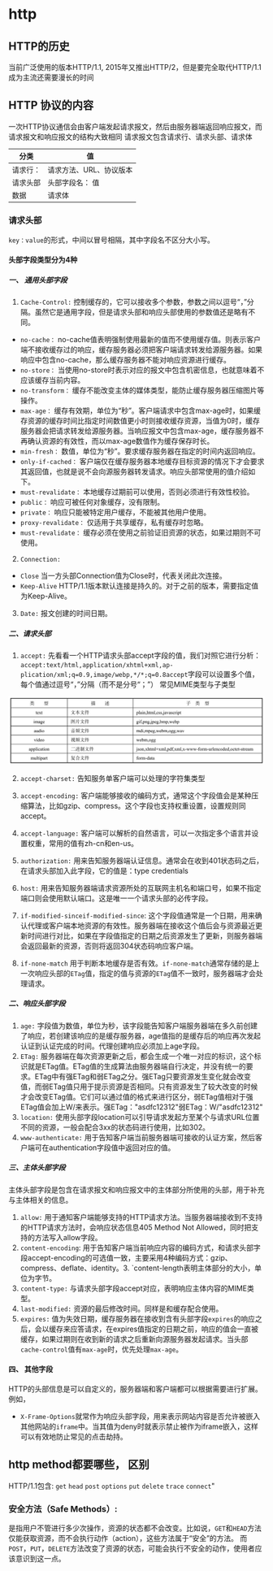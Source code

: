 # http

## HTTP的历史
当前广泛使用的版本HTTP/1.1, 2015年又推出HTTP/2，但是要完全取代HTTP/1.1成为主流还需要漫长的时间

## HTTP 协议的内容
一次HTTP协议通信会由客户端发起请求报文，然后由服务器端返回响应报文，而请求报文和响应报文的结构大致相同
请求报文包含请求行、请求头部、请求体

分类 | 值
---|---
请求行： |  请求方法、URL、协议版本
请求头部 | 头部字段名： 值
数据 | 请求体

### 请求头部
`key：value`的形式，中间以冒号相隔，其中字段名不区分大小写。
#### 头部字段类型分为4种
##### 一、 通用头部字段
1. `Cache-Control:`
控制缓存的，它可以接收多个参数，参数之间以逗号“，”分隔。虽然它是通用字段，但是请求头部和响应头部使用的参数值还是略有不同。
  * `no-cache：` no-cache值表明强制使用最新的值而不使用缓存值。则表示客户端不接收缓存过的响应，缓存服务器必须把客户端请求转发给源服务器。如果响应中包含no-cache，那么缓存服务器不能对响应资源进行缓存。
  * `no-store：` 当使用no-store时表示对应的报文中包含机密信息，也就意味着不应该缓存当前内容。
  * `no-transform：` 缓存不能改变主体的媒体类型，能防止缓存服务器压缩图片等操作。
  * `max-age：` 缓存有效期，单位为“秒”。客户端请求中包含max-age时，如果缓存资源的缓存时间比指定时间数值更小时则接收缓存资源，当值为0时，缓存服务器会把请求转发给源服务器。当响应报文中包含max-age，缓存服务器不再确认资源的有效性，而以max-age数值作为缓存保存时长。
  * `min-fresh：` 数值，单位为“秒”。要求缓存服务器在指定的时间内返回响应。
  * `only-if-cached：` 客户端仅在缓存服务器本地缓存目标资源的情况下才会要求其返回值，也就是说不会向源服务器转发请求。响应头部常使用的值介绍如下。
  * `must-revalidate：` 本地缓存过期前可以使用，否则必须进行有效性校验。
  * `public：` 响应可被任何对象缓存，没有限制。
  * `private：` 响应只能被特定用户缓存，不能被其他用户使用。
  * `proxy-revalidate：` 仅适用于共享缓存，私有缓存时忽略。
  * `must-revalidate：` 缓存必须在使用之前验证旧资源的状态，如果过期则不可使用。

2. `Connection:`
* `Close` 当一方头部Connection值为Close时，代表关闭此次连接。
* `Keep-Alive` HTTP/1.1版本默认连接是持久的。对于之前的版本，需要指定值为Keep-Alive。

3. `Date:` 报文创建的时间日期。

##### 二、请求头部
1. `accept:` 先看看一个HTTP请求头部accept字段的值，我们对照它进行分析：`accept:text/html,application/xhtml+xml,ap-plication/xml;q=0.9,image/webp,*/*;q=0.8accept`字段可以设置多个值，每个值通过逗号“，”分隔（而不是分号“；”）
常见MIME类型与子类型

![](./img/img14.png )

2. `accept-charset:`
告知服务单客户端可以处理的字符集类型

3. `accept-encoding:` 客户端能够接收的编码方式，通常这个字段值会是某种压缩算法，比如gzip、compress。这个字段也支持权重设置，设置规则同accept。
4. `accept-language:` 客户端可以解析的自然语言，可以一次指定多个语言并设置权重，常用的值有zh-cn和en-us。
5. `authorization:` 用来告知服务器端认证信息。通常会在收到401状态码之后，在请求头部加入此字段，它的值是：type credentials
6. `host:` 用来告知服务器端请求资源所处的互联网主机名和端口号，如果不指定端口则会使用默认端口。这是唯一一个请求头部的必传字段。
7. `if-modified-sinceif-modified-since`: 这个字段值通常是一个日期，用来确认代理或客户端本地资源的有效性。服务器端在接收这个值后会与资源最近更新时间进行对比，如果在字段值指定的日期之后资源发生了更新，则服务器端会返回最新的资源，否则将返回304状态码响应客户端。
8. `if-none-match` 用于判断本地缓存是否有效。`if-none-match`通常存储的是上一次响应头部的`ETag`值，指定的值与资源的`ETag`值不一致时，服务器端才会处理请求。

##### 二、响应头部字段
1. `age:` 字段值为数值，单位为秒，该字段能告知客户端服务器端在多久前创建了响应，若创建该响应的是缓存服务器，age值指的是缓存后的响应再次发起认证到认证完成的时间。代理创建响应必须加上age字段。
2. `ETag:` 服务器端在每次资源更新之后，都会生成一个唯一对应的标识，这个标识就是ETag值。ETag值的生成算法由服务器端自行决定，并没有统一的要求。ETag中有强ETag和弱ETag之分。强ETag只要资源发生变化就会改变值，而弱ETag值只用于提示资源是否相同。只有资源发生了较大改变的时候才会改变ETag值。它们可以通过值的格式来进行区分，弱ETag值相对于强ETag值会加上W/来表示。强ETag："asdfc12312"弱ETag：W/"asdfc12312"
3. `location:` 使用头部字段location可以引导请求发起方至某个与请求URL位置不同的资源，一般会配合3xx的状态码进行使用，比如302。
4. `www-authenticate:` 用于告知客户端当前服务器端可接收的认证方案，然后客户端可在authentication字段值中返回对应的值。

##### 三、主体头部字段
主体头部字段是包含在请求报文和响应报文中的主体部分所使用的头部，用于补充与主体相关的信息。
1. `allow:` 用于通知客户端能够支持的HTTP请求方法。当服务器端接收到不支持的HTTP请求方法时，会响应状态信息405 Method Not Allowed，同时把支持的方法写入allow字段。
2. `content-encoding`: 用于告知客户端当前响应内容的编码方式，和请求头部字段accept-encoding的可选值一致，主要采用4种编码方式：gzip、compress、deflate、identity。3. `content-length表明主体部分的大小，单位为字节。
4. `content-type:` 与请求头部字段accept对应，表明响应主体内容的MIME类型。
5. `last-modified:` 资源的最后修改时间。同样是和缓存配合使用。
6. `expires:` 值为失效日期，缓存服务器在接收到含有头部字段`expires`的响应之后，会以缓存来应答请求，在expires值指定的日期之前，响应的值会一直被缓存，如果过期则在收到新的请求之后重新向源服务器发起请求。当头部`cache-control`值有`max-age`时，优先处理`max-age`。

#### 四、 其他字段
HTTP的头部信息是可以自定义的，服务器端和客户端都可以根据需要进行扩展。例如，
 * `X-Frame-Options`就常作为响应头部字段，用来表示网站内容是否允许被嵌入其他网站的`iframe`中。当其值为deny时就表示禁止被作为iframe嵌入，这样可以有效地防止常见的点击劫持。

## http method都要哪些， 区别
HTTP/1.1包含: `get` `head` `post` `options` `put` `delete` `trace` `connect`"
### 安全方法（Safe Methods）:
是指用户不管进行多少次操作，资源的状态都不会改变。比如说，`GET`和`HEAD`方法仅能获取资源，而不会执行动作（action），这些方法属于“安全”的方法。
而`POST`，`PUT`，`DELETE`方法改变了资源的状态，可能会执行不安全的动作，使用者应该意识到这一点。
